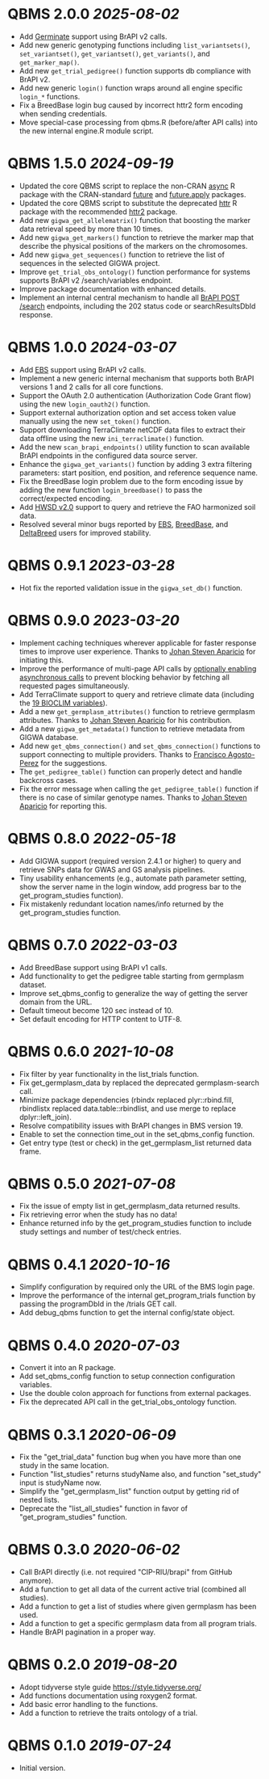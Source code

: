 # QBMS 2.0.0 _2025-08-02_
  * Add [Germinate](https://germinateplatform.github.io/get-germinate/) support using BrAPI v2 calls.
  * Add new generic genotyping functions including `list_variantsets()`, `set_variantset()`, `get_variantset()`, `get_variants()`, and `get_marker_map()`.
  * Add new `get_trial_pedigree()` function supports db compliance with BrAPI v2.
  * Add new generic `login()` function wraps around all engine specific `login_*` functions.
  * Fix a BreedBase login bug caused by incorrect httr2 form encoding when sending credentials.
  * Move special-case processing from qbms.R (before/after API calls) into the new internal engine.R module script.

# QBMS 1.5.0 _2024-09-19_
  * Updated the core QBMS script to replace the non-CRAN [async](https://github.com/gaborcsardi/async) R package with the CRAN-standard [future](https://cran.r-project.org/package=future) and [future.apply](https://cran.r-project.org/package=future.apply) packages.
  * Updated the core QBMS script to substitute the deprecated [httr](https://httr.r-lib.org/) R package with the recommended [httr2](https://cran.r-project.org/package=httr2) package.
  * Add new `gigwa_get_allelematrix()` function that boosting the marker data retrieval speed by more than 10 times.
  * Add new `gigwa_get_markers()` function to retrieve the marker map that describe the physical positions of the markers on the chromosomes.
  * Add new `gigwa_get_sequences()` function to retrieve the list of sequences in the selected GIGWA project.
  * Improve `get_trial_obs_ontology()` function performance for systems supports BrAPI v2 /search/variables endpoint.
  * Improve package documentation with enhanced details.
  * Implement an internal central mechanism to handle all [BrAPI POST /search](https://plant-breeding-api.readthedocs.io/en/latest/docs/best_practices/Search_Services.html#post-search-entity) endpoints, including the 202 status code or searchResultsDbId response.

# QBMS 1.0.0 _2024-03-07_
  * Add [EBS](https://ebs.excellenceinbreeding.org/) support using BrAPI v2 calls.
  * Implement a new generic internal mechanism that supports both BrAPI versions 1 and 2 calls for all core functions.
  * Support the OAuth 2.0 authentication (Authorization Code Grant flow) using the new `login_oauth2()` function.
  * Support external authorization option and set access token value manually using the new `set_token()` function.
  * Support downloading TerraClimate netCDF data files to extract their data offline using the new `ini_terraclimate()` function.
  * Add the new `scan_brapi_endpoints()` utility function to scan available BrAPI endpoints in the configured data source server.
  * Enhance the `gigwa_get_variants()` function by adding 3 extra filtering parameters: start position, end position, and reference sequence name.
  * Fix the BreedBase login problem due to the form encoding issue by adding the new function `login_breedbase()` to pass the correct/expected encoding.
  * Add [HWSD v2.0](https://gaez.fao.org/pages/hwsd) support to query and retrieve the FAO harmonized soil data.
  * Resolved several minor bugs reported by [EBS](https://ebs.excellenceinbreeding.org/), [BreedBase](https://breedbase.org/), and [DeltaBreed](https://app.breedinginsight.net/) users for improved stability.

# QBMS 0.9.1 _2023-03-28_
  * Hot fix the reported validation issue in the `gigwa_set_db()` function.

# QBMS 0.9.0 _2023-03-20_
  * Implement caching techniques wherever applicable for faster response times to improve user experience. Thanks to [Johan Steven Aparicio](https://github.com/AparicioJohan) for initiating this.
  * Improve the performance of multi-page API calls by [optionally enabling asynchronous calls](https://github.com/gaborcsardi/async) to prevent blocking behavior by fetching all requested pages simultaneously.
  * Add TerraClimate support to query and retrieve climate data (including the [19 BIOCLIM variables](https://www.worldclim.org/data/bioclim.html)).
  * Add a new `get_germplasm_attributes()` function to retrieve germplasm attributes. Thanks to [Johan Steven Aparicio](https://github.com/AparicioJohan) for his contribution.
  * Add a new `gigwa_get_metadata()` function to retrieve metadata from GIGWA database.
  * Add new `get_qbms_connection()` and `set_qbms_connection()` functions to support connecting to multiple providers. Thanks to [Francisco Agosto-Perez](https://github.com/agostof) for the suggestions.
  * The `get_pedigree_table()` function can properly detect and handle backcross cases.
  * Fix the error message when calling the `get_pedigree_table()` function if there is no case of similar genotype names. Thanks to [Johan Steven Aparicio](https://github.com/AparicioJohan) for reporting this.

# QBMS 0.8.0 _2022-05-18_ 
  * Add GIGWA support (required version 2.4.1 or higher) to query and retrieve SNPs data for GWAS and GS analysis pipelines.
  * Tiny usability enhancements (e.g., automate path parameter setting, show the server name in the login window, add progress bar to the get_program_studies function).
  * Fix mistakenly redundant location names/info returned by the get_program_studies function.

# QBMS 0.7.0 _2022-03-03_ 
  * Add BreedBase support using BrAPI v1 calls.
  * Add functionality to get the pedigree table starting from germplasm dataset.
  * Improve set_qbms_config to generalize the way of getting the server domain from the URL.
  * Default timeout become 120 sec instead of 10.
  * Set default encoding for HTTP content to UTF-8.

# QBMS 0.6.0 _2021-10-08_ 
  * Fix filter by year functionality in the list_trials function.
  * Fix get_germplasm_data by replaced the deprecated germplasm-search call.
  * Minimize package dependencies (rbindx replaced plyr::rbind.fill, rbindlistx replaced data.table::rbindlist, and use merge to replace dplyr::left_join).
  * Resolve compatibility issues with BrAPI changes in BMS version 19.
  * Enable to set the connection time_out in the set_qbms_config function.
  * Get entry type (test or check) in the get_germplasm_list returned data frame.

# QBMS 0.5.0 _2021-07-08_ 
  * Fix the issue of empty list in get_germplasm_data returned results.
  * Fix retrieving error when the study has no data!
  * Enhance returned info by the get_program_studies function to include study settings and number of test/check entries.

# QBMS 0.4.1 _2020-10-16_ 
  * Simplify configuration by required only the URL of the BMS login page.
  * Improve the performance of the internal get_program_trials function by passing the programDbId in the /trials GET call.
  * Add debug_qbms function to get the internal config/state object.

# QBMS 0.4.0 _2020-07-03_ 
  * Convert it into an R package.
  * Add set_qbms_config function to setup connection configuration variables.
  * Use the double colon approach for functions from external packages.
  * Fix the deprecated API call in the get_trial_obs_ontology function.

# QBMS 0.3.1 _2020-06-09_ 
  * Fix the "get_trial_data" function bug when you have more than one study in the same location. 
  * Function "list_studies" returns studyName also, and function "set_study" input is studyName now.
  * Simplify the "get_germplasm_list" function output by getting rid of nested lists.
  * Deprecate the "list_all_studies" function in favor of "get_program_studies" function.

# QBMS 0.3.0 _2020-06-02_ 
  * Call BrAPI directly (i.e. not required "CIP-RIU/brapi" from GitHub anymore).
  * Add a function to get all data of the current active trial (combined all studies).
  * Add a function to get a list of studies where given germplasm has been used.
  * Add a function to get a specific germplasm data from all program trials.
  * Handle BrAPI pagination in a proper way.

# QBMS 0.2.0 _2019-08-20_ 
  * Adopt tidyverse style guide https://style.tidyverse.org/
  * Add functions documentation using roxygen2 format.
  * Add basic error handling to the functions.
  * Add a function to retrieve the traits ontology of a trial.

# QBMS 0.1.0 _2019-07-24_ 
  * Initial version.
